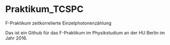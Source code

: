 # Praktikum_TCSPC
F-Praktikum zeitkorrelierte Einzelphotonenzählung

Das ist ein Github für das F-Praktikum im Physikstudium an der HU Berlin im Jahr 2016. 

